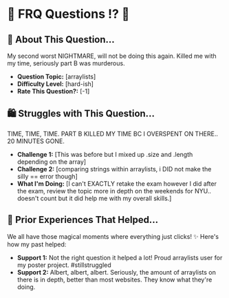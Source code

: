 # 🌸 FRQ Questions !? 🎀

## 💖 About This Question...
My second worst NIGHTMARE, will not be doing this again. Killed me with my time, seriously part B was murderous.

- **Question Topic:** [arraylists]
- **Difficulty Level:** [hard-ish]
- **Rate This Question?:** [-1]

## 🛍️ Struggles with This Question...
TIME, TIME, TIME. PART B KILLED MY TIME BC I OVERSPENT ON THERE.. 20 MINUTES GONE. 

- **Challenge 1:** [This was before but I mixed up .size and .length depending on the array]
- **Challenge 2:** [comparing strings within arraylists, i DID not make the silly == error though]
- **What I'm Doing:** [I can't EXACTLY retake the exam however I did after the exam, review the topic more in depth on the weekends for NYU.. doesn't count but it did help me with my overall skills.]

## 🌷 Prior Experiences That Helped...
We all have those magical moments where everything just clicks! ✨ Here's how my past helped: 
- **Support 1:** Not the right question it helped a lot! Proud arraylists user for my poster project. #stillstruggled 
- **Support 2:** Albert, albert, albert. Seriously, the amount of arraylists on there is in depth, better than most websites. They know what they're doing.
